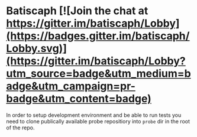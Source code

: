 # Batiscaph [![Join the chat at https://gitter.im/batiscaph/Lobby](https://badges.gitter.im/batiscaph/Lobby.svg)](https://gitter.im/batiscaph/Lobby?utm_source=badge&utm_medium=badge&utm_campaign=pr-badge&utm_content=badge)
 
In order to setup development environment and be able to run tests
you need to clone publically available probe repositiory into `probe` dir in the root of the repo.
